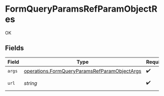 # FormQueryParamsRefParamObjectRes

OK


## Fields

| Field                                                                                                                                                       | Type                                                                                                                                                        | Required                                                                                                                                                    | Description                                                                                                                                                 | Example                                                                                                                                                     |
| ----------------------------------------------------------------------------------------------------------------------------------------------------------- | ----------------------------------------------------------------------------------------------------------------------------------------------------------- | ----------------------------------------------------------------------------------------------------------------------------------------------------------- | ----------------------------------------------------------------------------------------------------------------------------------------------------------- | ----------------------------------------------------------------------------------------------------------------------------------------------------------- |
| `args`                                                                                                                                                      | [operations.FormQueryParamsRefParamObjectArgs](../../../sdk/models/operations/formqueryparamsrefparamobjectargs.md)                                         | :heavy_check_mark:                                                                                                                                          | N/A                                                                                                                                                         |                                                                                                                                                             |
| `url`                                                                                                                                                       | *string*                                                                                                                                                    | :heavy_check_mark:                                                                                                                                          | N/A                                                                                                                                                         | http://localhost:35123/anything/queryParams/form/refParamObject?bool=true&int=1&num=1.1&refObjParam=bool%2Ctrue%2Cint%2C1%2Cnum%2C1.1%2Cstr%2Ctest&str=test |